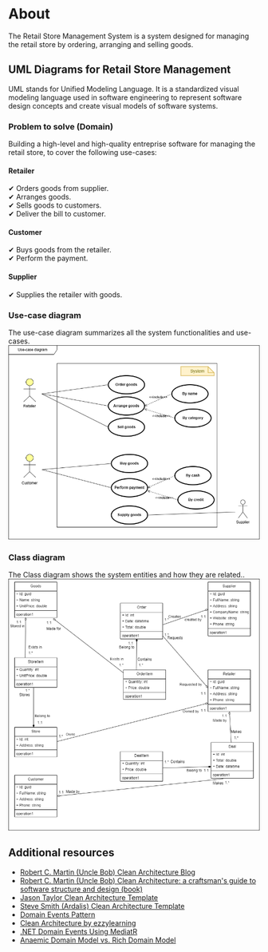 # About
The Retail Store Management System is a system designed for managing the retail store by ordering, arranging and selling goods.

## UML Diagrams for Retail Store Management
UML stands for Unified Modeling Language. It is a standardized visual modeling language used in software engineering to represent software design concepts and create visual models of software systems.
### Problem to solve (Domain)
Building a high-level and high-quality entreprise software for managing the retail store, to cover the following use-cases:  
#### Retailer
✔ Orders goods from supplier.  
✔ Arranges goods.   
✔ Sells goods to customers.   
✔ Deliver the bill to customer.  

#### Customer
✔ Buys goods from the retailer.  
✔ Perform the payment.  

#### Supplier
✔ Supplies the retailer with goods.  

### Use-case diagram
The use-case diagram summarizes all the system functionalities and use-cases.   
![Retail Store Management System use-case diagram](./docs/assets/use-case.png)
### Class diagram
The Class diagram shows the system entities and how they are related..   
![Retail Store Management System class diagram](./docs/assets/class-diagram.png)


## Additional resources
* [Robert C. Martin (Uncle Bob) Clean Architecture Blog](https://blog.cleancoder.com/uncle-bob/2012/08/13/the-clean-architecture.html)
* [Robert C. Martin (Uncle Bob) Clean Architecture: a craftsman's guide to software structure and design (book)](https://www.amazon.es/-/pt/dp/0134494164/ref=asc_df_0134494164/?tag=ptgogshpadde-21&linkCode=df0&hvadid=633475003571&hvpos=&hvnetw=g&hvrand=377167890099432971&hvpone=&hvptwo=&hvqmt=&hvdev=c&hvdvcmdl=&hvlocint=&hvlocphy=1011759&hvtargid=pla-423658477418&psc=1)
* [Jason Taylor Clean Architecture Template](https://github.com/jasontaylordev/CleanArchitecture/tree/f19bd21075a94d0c47b3b212734aba26db9abde7)
* [Steve Smith (Ardalis) Clean Architecture Template](https://github.com/ardalis/CleanArchitecture/tree/55b9e4a2ccc319e9c6f387ed17595e4ef622d8a6)
* [Domain Events Pattern](https://lostechies.com/jimmybogard/2014/05/13/a-better-domain-events-pattern/)
* [Clean Architecture by ezzylearning](https://www.ezzylearning.net/tutorial/a-guide-for-building-software-with-clean-architecture)
* [.NET Domain Events Using MediatR](https://wrapt.dev/blog/dotnet-domain-events)
* [Anaemic Domain Model vs. Rich Domain Model](https://dev.to/crovitz/have-you-anemic-or-rich-domain-model-2ala)